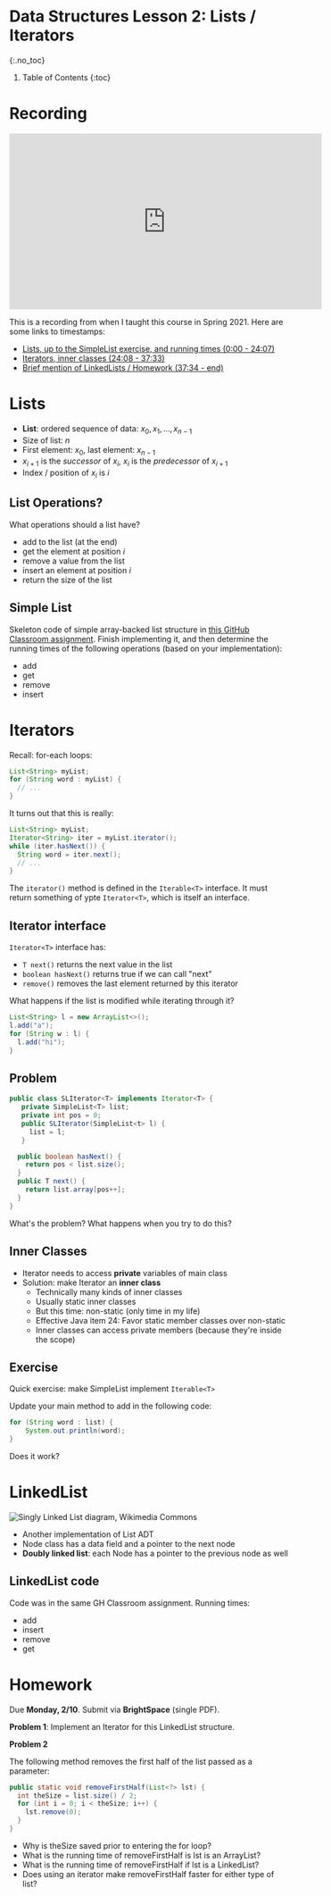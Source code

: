 # Data Structures Lesson 2: Lists / Iterators
{:.no_toc}

1. Table of Contents
{:toc}

# Recording

<iframe width="560" height="315" src="https://www.youtube.com/embed/qVgvMUIvqs4?si=k4vIdNLX1MOUaKyY" title="YouTube video player" frameborder="0" allow="accelerometer; autoplay; clipboard-write; encrypted-media; gyroscope; picture-in-picture; web-share" referrerpolicy="strict-origin-when-cross-origin" allowfullscreen></iframe>

This is a recording from when I taught this course in Spring 2021. Here are some links to timestamps:

* [Lists, up to the SimpleList exercise, and running times (0:00 - 24:07)](https://youtu.be/qVgvMUIvqs4?feature=shared)
* [Iterators, inner classes (24:08 - 37:33)](https://youtu.be/qVgvMUIvqs4?feature=shared&t=1447)
* [Brief mention of LinkedLists / Homework (37:34 - end)](https://youtu.be/qVgvMUIvqs4?feature=shared&t=2254)

# Lists

* **List**: ordered sequence of data: $x_0, x_1, \ldots, x_{n-1}$
* Size of list: $n$
* First element: $x_0$, last element: $x_{n-1}$
* $x_{i+1}$ is the *successor* of $x_i$, $x_i$ is the *predecessor* of $x_{i+1}$
* Index / position of $x_i$ is $i$

## List Operations?

What operations should a list have?

* add to the list (at the end)
* get the element at position $i$
* remove a value from the list
* insert an element at position $i$
* return the size of the list

## Simple List

Skeleton code of simple array-backed list structure in [this GitHub Classroom assignment](...). Finish implementing it, and then determine the running times of the following operations (based on your implementation):

* add
* get
* remove
* insert


# Iterators

Recall: for-each loops: 

```java
List<String> myList;
for (String word : myList) {
  // ...
}
```

It turns out that this is really:

```java
List<String> myList;
Iterator<String> iter = myList.iterator();
while (iter.hasNext()) {
  String word = iter.next();
  // ...
}
```

The `iterator()` method is defined in the `Iterable<T>` interface. It must return something of ypte `Iterator<T>`, which is itself an interface.

## Iterator interface

`Iterator<T>` interface has:

* `T next()` returns the next value in the list
* `boolean hasNext()` returns true if we can call "next"
* `remove()` removes the last element returned by this iterator

What happens if the list is modified while iterating through it?

```java
List<String> l = new ArrayList<>();
l.add("a");
for (String w : l) {
  l.add("hi");
}
```

## Problem

```java
public class SLIterator<T> implements Iterator<T> {
   private SimpleList<T> list;
   private int pos = 0;
   public SLIterator(SimpleList<t> l) {
     list = l;
   }

  public boolean hasNext() {
    return pos < list.size();
  }
  public T next() {
    return list.array[pos++];
  }
}
```

What's the problem? What happens when you try to do this?

## Inner Classes

* Iterator needs to access **private** variables of main class
* Solution: make Iterator an **inner class**
  * Technically many kinds of inner classes
  * Usually static inner classes
  * But this time: non-static (only time in my life)
  * Effective Java item 24: Favor static member classes over non-static
  * Inner classes can access private members (because they're inside the scope)


## Exercise

Quick exercise: make SimpleList implement `Iterable<T>`

Update your main method to add in the following code:

```java
for (String word : list) {
    System.out.println(word);
}
```
Does it work?

# LinkedList

![Singly Linked List diagram, Wikimedia Commons](https://upload.wikimedia.org/wikipedia/commons/6/6d/Singly-linked-list.svg "Singly Linked List diagram, Wikimedia Commons")

* Another implementation of List ADT
* Node class has a data field and a pointer to the next node
* **Doubly linked list**: each Node has a pointer to the previous node as well

## LinkedList code

Code was in the same GH Classroom assignment. Running times:

  * add
  * insert
  * remove
  * get

# Homework

Due **Monday, 2/10**. Submit via **BrightSpace** (single PDF).

**Problem 1**: Implement an Iterator for this LinkedList structure.

**Problem 2**

The following method removes the first half of the list passed as a parameter:

```java
public static void removeFirstHalf(List<?> lst) {
  int theSize = list.size() / 2;
  for (int i = 0; i < theSize; i++) {
    lst.remove(0);
  }
}
```

* Why is theSize saved prior to entering the for loop?
* What is the running time of removeFirstHalf is lst is an ArrayList?
* What is the running time of removeFirstHalf if lst is a LinkedList?
* Does using an iterator make removeFirstHalf faster for either type of list?
